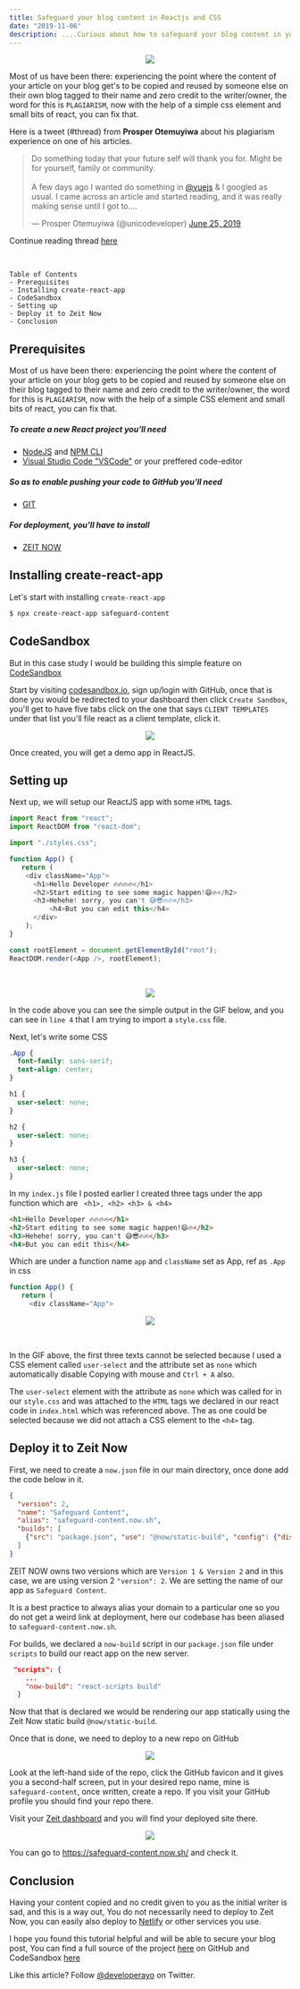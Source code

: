 ```yaml
---
title: Safeguard your blog content in Reactjs and CSS
date: "2019-11-06"
description: ....Curious about how to safeguard your blog content in your ReactJS app using CSS? You are about to find out!
---
```


<p align="center"><img src="https://res.cloudinary.com/developerayo/image/upload/v1573003584/Safeguard_your_blog_content_in_Reactjs_and_CSS.png"></p>

Most of us have been there: experiencing the point where the content of your article on your blog get's to be copied and reused by someone else on their own blog tagged to their name and zero credit to the writer/owner, the word for this is `PLAGIARISM`, now with the help of a simple css element and small bits of react, you can fix that.

Here is a tweet (#thread) from <b>Prosper Otemuyiwa</b> about his plagiarism experience on one of his articles.

<blockquote class="twitter-tweet" data-theme="light"><p lang="en" dir="ltr">Do something today that your future self will thank you for. Might be for yourself, family or community.<br><br>A few days ago I wanted do something in <a href="https://twitter.com/vuejs?ref_src=twsrc%5Etfw">@vuejs</a> &amp; I googled as usual. I came across an article and started reading, and it was really making sense until I got to....</p>&mdash; Prosper Otemuyiwa (@unicodeveloper) <a href="https://twitter.com/unicodeveloper/status/1143535311303000064?ref_src=twsrc%5Etfw">June 25, 2019</a></blockquote> <script async src="https://platform.twitter.com/widgets.js" charset="utf-8"></script>

Continue reading thread [here](https://twitter.com/unicodeveloper/status/1143535311303000064)

<br>

```
Table of Contents
- Prerequisites
- Installing create-react-app
- CodeSandbox
- Setting up
- Deploy it to Zeit Now
- Conclusion
```

## Prerequisites

Most of us have been there: experiencing the point where the content of your article on your blog gets to be copied and reused by someone else on their blog tagged to their name and zero credit to the writer/owner, the word for this is `PLAGIARISM`, now with the help of a simple CSS element and small bits of react, you can fix that.

##### To create a new React project you'll need
- [NodeJS](https://nodejs.org/en/) and [NPM CLI](https://docs.npmjs.com/) 
- [Visual Studio Code "VSCode"](https://code.visualstudio.com/download) or your preffered code-editor

##### So as to enable pushing your code to GitHub you'll need
- [GIT](https://git-scm.com/downloads)

##### For deployment, you'll have to install

- [ZEIT NOW](https://zeit.co/docs/now-cli/)


## Installing create-react-app
Let's start with installing `create-react-app`

```bash
$ npx create-react-app safeguard-content
```

## CodeSandbox

But in this case study I would be building this simple feature on [CodeSandbox](https://codesandbox.io)

Start by visiting [codesandbox.io](https://codesandbox.io), sign up/login with GitHub, once that is done you would be redirected to your dashboard then click `Create Sandbox`, you'll get to have five tabs click on the one that says `CLIENT TEMPLATES` under that list you'll file react as a client template, click it.

<p align="center"><img src="https://res.cloudinary.com/developerayo/image/upload/v1573000789/safe1.png"></p>

Once created, you will get a demo app in ReactJS.

## Setting up

Next up, we will setup our ReactJS app with some `HTML` tags.

```js
import React from "react";
import ReactDOM from "react-dom";

import "./styles.css";

function App() {
   return (
	<div className="App">
	  <h1>Hello Developer 🔥🔥🔥🔥</h1>
	  <h2>Start editing to see some magic happen!😄🔥</h2>
	  <h3>Hehehe! sorry, you can't 😅😎🔥🔥</h3>
          <h4>But you can edit this</h4>
      </div>
	);
}

const rootElement = document.getElementById("root");
ReactDOM.render(<App />, rootElement);
```
<br>

<p align="center"><img src="https://res.cloudinary.com/developerayo/image/upload/v1572995248/gif1.gif"></p>



In the code above you can see the simple output in the GIF below, and you can see in `line 4` that I am trying to import a `style.css` file.

Next, let's write some CSS

```css
.App {
  font-family: sans-serif;
  text-align: center;
}

h1 {
  user-select: none;
}

h2 {
  user-select: none;
}

h3 {
  user-select: none;
}
```

In my `index.js` file I posted earlier I created three tags under the app function which are ` <h1>, <h2> <h3> & <h4>`

```html
<h1>Hello Developer 🔥🔥🔥🔥</h1>
<h2>Start editing to see some magic happen!😄🔥</h2>
<h3>Hehehe! sorry, you can't 😅😎🔥🔥</h3>
<h4>But you can edit this</h4>
```

Which are under a function name `app` and `className` set as App, ref as `.App` in css

```js
function App() {
   return (
     <div className="App">
```
<p align="center"><img src="https://res.cloudinary.com/developerayo/image/upload/v1572997195/chrome-capture.gif"></p>

<br>

In the GIF above, the first three texts cannot be selected because I used a CSS element called `user-select` and the attribute set as `none` which automatically disable Copying with mouse and `Ctrl + A` also. 

The `user-select` element with the attribute as `none` which was called for in our `style.css` and was attached to the `HTML` tags we declared in our react code in `index.html` which was referenced above. The as one could be selected because we did not attach a CSS element to the `<h4>` tag.

## Deploy it to Zeit Now

First, we need to create a `now.json` file in our main directory, once done add the code below in it.

```json
{
  "version": 2,
  "name": "Safeguard Content",
  "alias": "safeguard-content.now.sh",
  "builds": [
    {"src": "package.json", "use": "@now/static-build", "config": {"distDir": "build"}}
  ]
} 
```

ZEIT NOW owns two versions which are `Version 1 & Version 2` and in this case, we are using version 2 `"version": 2`. We are setting the name of our app as `Safeguard Content`.

It is a best practice to always alias your domain to a particular one so you do not get a weird link at deployment, here our codebase has been aliased to `safeguard-content.now.sh`. 

For builds, we declared a `now-build` script in our `package.json` file under `scripts` to build our react app on the new server.

```json
 "scripts": {
    ...
    "now-build": "react-scripts build"
  }
```

Now that that is declared we would be rendering our app statically using the Zeit Now static build `@now/static-build`.

Once that is done, we need to deploy to a new repo on GitHub

<p align="center"><img src="https://res.cloudinary.com/developerayo/image/upload/v1572998837/safe2.png"></p>

Look at the left-hand side of the repo, click the GitHub favicon and it gives you a second-half screen, put in your desired repo name, mine is `safeguard-content`, once written, create a repo. If you visit your GitHub profile you should find your repo there.

Visit your [Zeit dashboard](https://zeit.co/dashboard) and you will find your deployed site there. 

<p align="center"><img src="https://res.cloudinary.com/developerayo/image/upload/v1572999390/now.png"></p>


You can go to https://safeguard-content.now.sh/ and check it.

## Conclusion

Having your content copied and no credit given to you as the initial writer is sad, and this is a way out, You do not necessarily need to deploy to Zeit Now, you can easily also deploy to [Netlify](https://netlify.com) or other services you use.

I hope you found this tutorial helpful and will be able to secure your blog post, You can find a full source of the project [here](https://github.com/Developerayo/safeguard-content) on GitHub and CodeSandbox [here](https://codesandbox.io/s/safeguard-content-5ut1q)

Like this article? Follow [@developerayo](https://twitter.com/developerayo) on Twitter.
